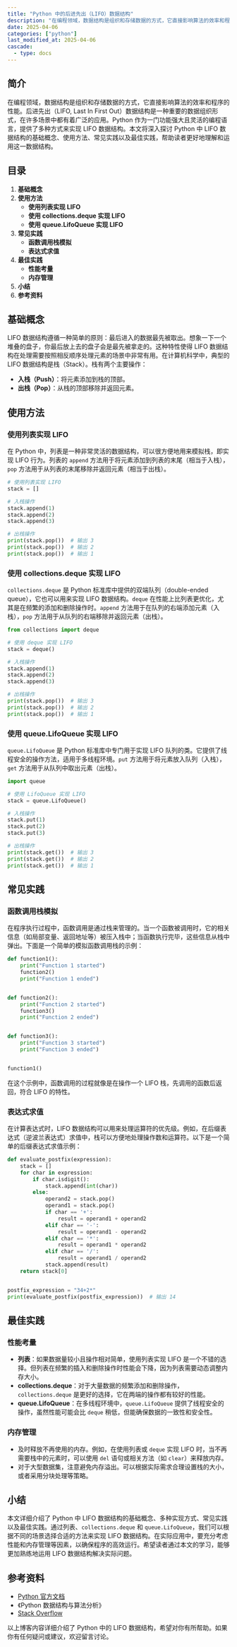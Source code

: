 ```yaml
---
title: "Python 中的后进先出（LIFO）数据结构"
description: "在编程领域，数据结构是组织和存储数据的方式，它直接影响算法的效率和程序的性能。后进先出（LIFO, Last In First Out）数据结构是一种重要的数据组织形式，在许多场景中都有着广泛的应用。Python 作为一门功能强大且灵活的编程语言，提供了多种方式来实现 LIFO 数据结构。本文将深入探讨 Python 中 LIFO 数据结构的基础概念、使用方法、常见实践以及最佳实践，帮助读者更好地理解和运用这一数据结构。"
date: 2025-04-06
categories: ["python"]
last_modified_at: 2025-04-06
cascade:
  - type: docs
---
```



## 简介
在编程领域，数据结构是组织和存储数据的方式，它直接影响算法的效率和程序的性能。后进先出（LIFO, Last In First Out）数据结构是一种重要的数据组织形式，在许多场景中都有着广泛的应用。Python 作为一门功能强大且灵活的编程语言，提供了多种方式来实现 LIFO 数据结构。本文将深入探讨 Python 中 LIFO 数据结构的基础概念、使用方法、常见实践以及最佳实践，帮助读者更好地理解和运用这一数据结构。

<!-- more -->
## 目录
1. **基础概念**
2. **使用方法**
    - **使用列表实现 LIFO**
    - **使用 collections.deque 实现 LIFO**
    - **使用 queue.LifoQueue 实现 LIFO**
3. **常见实践**
    - **函数调用栈模拟**
    - **表达式求值**
4. **最佳实践**
    - **性能考量**
    - **内存管理**
5. **小结**
6. **参考资料**

## 基础概念
LIFO 数据结构遵循一种简单的原则：最后进入的数据最先被取出。想象一下一个堆叠的盘子，你最后放上去的盘子会是最先被拿走的。这种特性使得 LIFO 数据结构在处理需要按照相反顺序处理元素的场景中非常有用。在计算机科学中，典型的 LIFO 数据结构是栈（Stack）。栈有两个主要操作：
- **入栈（Push）**：将元素添加到栈的顶部。
- **出栈（Pop）**：从栈的顶部移除并返回元素。

## 使用方法

### 使用列表实现 LIFO
在 Python 中，列表是一种非常灵活的数据结构，可以很方便地用来模拟栈，即实现 LIFO 行为。列表的 `append` 方法用于将元素添加到列表的末尾（相当于入栈），`pop` 方法用于从列表的末尾移除并返回元素（相当于出栈）。

```python
# 使用列表实现 LIFO
stack = []

# 入栈操作
stack.append(1)
stack.append(2)
stack.append(3)

# 出栈操作
print(stack.pop())  # 输出 3
print(stack.pop())  # 输出 2
print(stack.pop())  # 输出 1
```

### 使用 collections.deque 实现 LIFO
`collections.deque` 是 Python 标准库中提供的双端队列（double-ended queue），它也可以用来实现 LIFO 数据结构。`deque` 在性能上比列表更优化，尤其是在频繁的添加和删除操作时。`append` 方法用于在队列的右端添加元素（入栈），`pop` 方法用于从队列的右端移除并返回元素（出栈）。

```python
from collections import deque

# 使用 deque 实现 LIFO
stack = deque()

# 入栈操作
stack.append(1)
stack.append(2)
stack.append(3)

# 出栈操作
print(stack.pop())  # 输出 3
print(stack.pop())  # 输出 2
print(stack.pop())  # 输出 1
```

### 使用 queue.LifoQueue 实现 LIFO
`queue.LifoQueue` 是 Python 标准库中专门用于实现 LIFO 队列的类。它提供了线程安全的操作方法，适用于多线程环境。`put` 方法用于将元素放入队列（入栈），`get` 方法用于从队列中取出元素（出栈）。

```python
import queue

# 使用 LifoQueue 实现 LIFO
stack = queue.LifoQueue()

# 入栈操作
stack.put(1)
stack.put(2)
stack.put(3)

# 出栈操作
print(stack.get())  # 输出 3
print(stack.get())  # 输出 2
print(stack.get())  # 输出 1
```

## 常见实践

### 函数调用栈模拟
在程序执行过程中，函数调用是通过栈来管理的。当一个函数被调用时，它的相关信息（如局部变量、返回地址等）被压入栈中；当函数执行完毕，这些信息从栈中弹出。下面是一个简单的模拟函数调用栈的示例：

```python
def function1():
    print("Function 1 started")
    function2()
    print("Function 1 ended")


def function2():
    print("Function 2 started")
    function3()
    print("Function 2 ended")


def function3():
    print("Function 3 started")
    print("Function 3 ended")


function1()
```

在这个示例中，函数调用的过程就像是在操作一个 LIFO 栈，先调用的函数后返回，符合 LIFO 的特性。

### 表达式求值
在计算表达式时，LIFO 数据结构可以用来处理运算符的优先级。例如，在后缀表达式（逆波兰表达式）求值中，栈可以方便地处理操作数和运算符。以下是一个简单的后缀表达式求值示例：

```python
def evaluate_postfix(expression):
    stack = []
    for char in expression:
        if char.isdigit():
            stack.append(int(char))
        else:
            operand2 = stack.pop()
            operand1 = stack.pop()
            if char == '+':
                result = operand1 + operand2
            elif char == '-':
                result = operand1 - operand2
            elif char == '*':
                result = operand1 * operand2
            elif char == '/':
                result = operand1 / operand2
            stack.append(result)
    return stack[0]


postfix_expression = "34+2*"
print(evaluate_postfix(postfix_expression))  # 输出 14
```

## 最佳实践

### 性能考量
- **列表**：如果数据量较小且操作相对简单，使用列表实现 LIFO 是一个不错的选择。但列表在频繁的插入和删除操作时性能会下降，因为列表需要动态调整内存大小。
- **collections.deque**：对于大量数据的频繁添加和删除操作，`collections.deque` 是更好的选择，它在两端的操作都有较好的性能。
- **queue.LifoQueue**：在多线程环境中，`queue.LifoQueue` 提供了线程安全的操作，虽然性能可能会比 `deque` 稍低，但能确保数据的一致性和安全性。

### 内存管理
- 及时释放不再使用的内存。例如，在使用列表或 `deque` 实现 LIFO 时，当不再需要栈中的元素时，可以使用 `del` 语句或相关方法（如 `clear`）来释放内存。
- 对于大型数据集，注意避免内存溢出。可以根据实际需求合理设置栈的大小，或者采用分块处理等策略。

## 小结
本文详细介绍了 Python 中 LIFO 数据结构的基础概念、多种实现方式、常见实践以及最佳实践。通过列表、`collections.deque` 和 `queue.LifoQueue`，我们可以根据不同的场景选择合适的方法来实现 LIFO 数据结构。在实际应用中，要充分考虑性能和内存管理等因素，以确保程序的高效运行。希望读者通过本文的学习，能够更加熟练地运用 LIFO 数据结构解决实际问题。

## 参考资料
- [Python 官方文档](https://docs.python.org/3/)
- 《Python 数据结构与算法分析》
- [Stack Overflow](https://stackoverflow.com/)

以上博客内容详细介绍了 Python 中的 LIFO 数据结构，希望对你有所帮助。如果你有任何疑问或建议，欢迎留言讨论。  